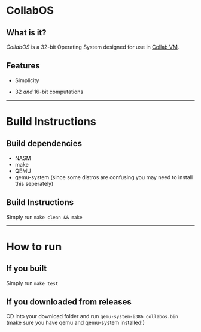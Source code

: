 # CollabOS
## What is it?
*CollabOS* is a 32-bit Operating System designed for use in [Collab VM](computernewb.com/collab-vm/).   
## Features

 - Simplicity

 - 32 *and* 16-bit computations
-------------
# Build Instructions
## Build dependencies
- NASM
- make
- QEMU
- qemu-system (since some distros are confusing you may need to install this seperately)
## Build Instructions
Simply run `make clean && make` 

-------------
# How to run
## If you built
Simply run `make test`
## If you downloaded from releases
CD into your download folder and run `qemu-system-i386 collabos.bin` (make sure you have qemu and qemu-system installed!)

